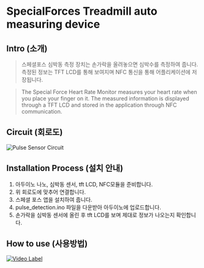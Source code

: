 # SpecialForces Treadmill auto measuring device

## Intro (소개)
>스페셜포스 심박동 측정 장치는 손가락을 올려놓으면 심박수를 측정하여 줍니다. 측정된 정보는 TFT LCD를 통해 보여지며 NFC 통신을 통해 어플리케이션에 저장됩니다.

>The Special Force Heart Rate Monitor measures your heart rate when you place your finger on it. The measured information is displayed through a TFT LCD and stored in the application through NFC communication.


## Circuit (회로도)
![Pulse Sensor Circuit](https://user-images.githubusercontent.com/26067127/97309515-77973200-18a5-11eb-9201-af14528cf9b5.png)
</br>

## Installation Process (설치 안내)
1. 아두이노 나노, 심박동 센서, tft LCD, NFC모듈을 준비합니다.
2. 위 회로도에 맞추어 연결합니다.
3. 스페셜 포스 앱을 설치하여 줍니다.
4. pulse_detection.ino 파일을 다운받아 아두이노에 업로드합니다.
5. 손가락을 심박동 센서에 올린 후 tft LCD를 보며 제대로 정보가 나오는지 확인합니다.

## How to use (사용방법)

[![Video Label](https://user-images.githubusercontent.com/26067127/97776342-9568dd80-1baa-11eb-8d65-f70cee4bcb74.png)](https://youtu.be/yIGLs6INlLM)
